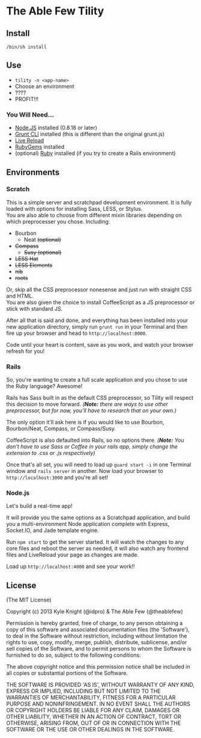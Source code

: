 # The Able Few Tility

## Install

`/bin/sh install`

## Use

  * `tility -n <app-name>`
  * Choose an environment
  * ????
  * PROFIT!!!

### You Will Need...

  * [Node.JS](http://nodejs.org) installed (0.8.18 or later)  
  * [Grunt CLI](https://github.com/gruntjs/grunt/wiki/Getting-started) installed (this is different than the original grunt.js)
  * [Live Reload](http://feedback.livereload.com/knowledgebase/articles/86242-how-do-i-install-and-use-the-browser-extensions-)  
  * [RubyGems](http://rubygems.org/pages/download) installed
  * (optional) [Ruby](http://www.ruby-lang.org/en/downloads/) installed (if you try to create a Rails environment)

## Environments

### Scratch

This is a simple server and scratchpad development environment. It is fully loaded with options for installing Sass, LESS, or Stylus.  
You are also able to choose from different mixin libraries depending on which preprocesser you chose. Including:  

  * Bourbon  
    * Neat ~~(optional)~~  
  * ~~Compass~~  
    * ~~Susy (optional)~~  
  * ~~LESS Hat~~  
  * ~~LESS Elements~~  
  * ~~nib~~  
  * ~~roots~~  

Or, skip all the CSS preprocessor nonesense and just run with straight CSS and HTML.  
You are also given the choice to install CoffeeScript as a JS preprocessor or stick with standard JS.

After all that is said and done, and everything has been installed into your new application directory, simply run `grunt run` in your Terminal and then fire up your browser and head to `http://localhost:8000`.

Code until your heart is content, save as you work, and watch your browser refresh for you!

### Rails

So, you're wanting to create a full scale application and you chose to use the Ruby language? Awesome! 

Rails has Sass built in as the default CSS preprocessor, so Tility will respect this decision to move forward. _(**Note:** there are ways to use other preprocessor, but for now, you'll have to research that on your own.)_

The only option it'll ask here is if you would like to use Bourbon, Bourbon/Neat, Compass, or Compass/Susy.

CoffeeScript is also defaulted into Rails, so no options there. _(**Note:** You don't have to use Sass or Coffee in your rails app, simply change the extension to .css or .js respectively)_

Once that's all set, you will need to load up `guard start -i` in one Terminal window and `rails server` in another. Now load your browser to `http://localhost:3000` and you're all set!

### Node.js

Let's build a real-time app!

It will provide you the same options as a Scratchpad application, and build you a multi-environment Node application complete with Express, Socket.IO, and Jade template engine.

Run `npm start` to get the server started. It will watch the changes to any core files and reboot the server as needed, it will also watch any frontend files and LiveReload your page as changes are made.

Load up `http://localhost:4000` and see your work!!

## License 

(The MIT License)

Copyright (c) 2013 Kyle Knight (@idpro) & The Able Few (@theablefew)

Permission is hereby granted, free of charge, to any person obtaining
a copy of this software and associated documentation files (the
'Software'), to deal in the Software without restriction, including
without limitation the rights to use, copy, modify, merge, publish,
distribute, sublicense, and/or sell copies of the Software, and to
permit persons to whom the Software is furnished to do so, subject to
the following conditions:

The above copyright notice and this permission notice shall be
included in all copies or substantial portions of the Software.

THE SOFTWARE IS PROVIDED 'AS IS', WITHOUT WARRANTY OF ANY KIND,
EXPRESS OR IMPLIED, INCLUDING BUT NOT LIMITED TO THE WARRANTIES OF
MERCHANTABILITY, FITNESS FOR A PARTICULAR PURPOSE AND NONINFRINGEMENT.
IN NO EVENT SHALL THE AUTHORS OR COPYRIGHT HOLDERS BE LIABLE FOR ANY
CLAIM, DAMAGES OR OTHER LIABILITY, WHETHER IN AN ACTION OF CONTRACT,
TORT OR OTHERWISE, ARISING FROM, OUT OF OR IN CONNECTION WITH THE
SOFTWARE OR THE USE OR OTHER DEALINGS IN THE SOFTWARE.